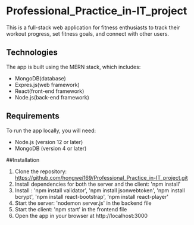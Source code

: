 # Professional_Practice_in-IT_project
This is a full-stack web application for fitness enthusiasts to track their workout progress, set fitness goals, and connect with other users.

## Technologies
The app is built using the MERN stack, which includes:
- MongoDB(database)
- Expres.js(web framework)
- React(front-end framework)
- Node.js(back-end framework)

## Requirements
To run the app locally, you will need:
- Node.js (version 12 or later)
- MongoDB (version 4 or later)

##Installation
1. Clone the repository: https://github.com/hongwei169/Professional_Practice_in-IT_project.git
2. Install dependencies for both the server and the client: 'npm install'
3. Install : 'npm install validator', 'npm install jsonwebtoken', 'npm install bcrypt', 'npm install react-bootstrap', 'npm install react-player'
4. Start the server: 'nodemon server.js' in the backend file
5. Start the client: 'npm start' in the frontend file
6. Open the app in your browser at http://localhost:3000
